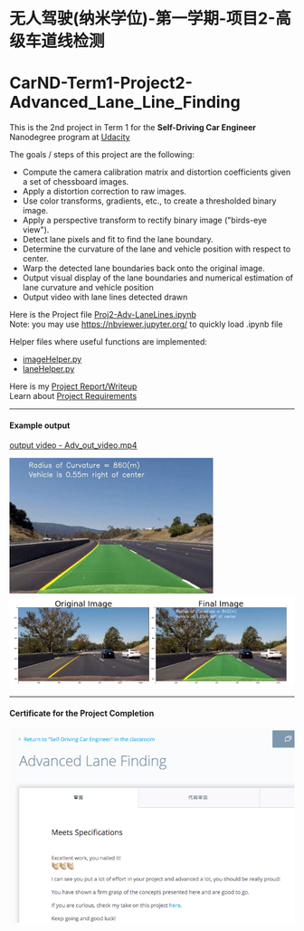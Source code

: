 # 无人驾驶(纳米学位)-第一学期-项目2-高级车道线检测
# CarND-Term1-Project2-Advanced_Lane_Line_Finding


This is the 2nd project in Term 1 for the **Self-Driving Car Engineer** Nanodegree program at [Udacity](https://cn.udacity.com/course/self-driving-car-engineer--nd013)

The goals / steps of this project are the following: 

* Compute the camera calibration matrix and distortion coefficients given a set of chessboard images.
* Apply a distortion correction to raw images.
* Use color transforms, gradients, etc., to create a thresholded binary image.
* Apply a perspective transform to rectify binary image ("birds-eye view").
* Detect lane pixels and fit to find the lane boundary.
* Determine the curvature of the lane and vehicle position with respect to center.
* Warp the detected lane boundaries back onto the original image.
* Output visual display of the lane boundaries and numerical estimation of lane curvature and vehicle position
* Output video with lane lines detected drawn
 
 Here is the Project file [Proj2-Adv-LaneLines.ipynb](./Proj2-Adv-LaneLines.ipynb)   
 Note:  you may use https://nbviewer.jupyter.org/ to quickly load .ipynb file  
 
 Helper files where useful functions are implemented:
 - [imageHelper.py](./imageHelper.py)  
 - [laneHelper.py](./laneHelper.py)  

 
 Here is my  [Project Report/Writeup](./Project-Writeup.md)   
 Learn about [Project Requirements](./Project-README.md)
 
---
#### Example output 
[output video - Adv_out_video.mp4](./Adv_out_video.mp4)  


![](examples/example.gif)
![](examples/example.png)


---
#### Certificate for the Project Completion
![](Pass-certificate.png)

